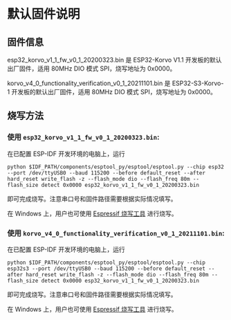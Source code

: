 # 默认固件说明

## 固件信息

esp32_korvo_v1_1_fw_v0_1_20200323.bin 是 ESP32-Korvo V1.1 开发板的默认出厂固件，适用 80MHz DIO 模式 SPI，烧写地址为 0x0000。

korvo_v4_0_functionality_verification_v0_1_20211101.bin 是 ESP32-S3-Korvo-1 开发板的默认出厂固件，适用 80MHz DIO 模式 SPI，烧写地址为 0x0000。

## 烧写方法

### 使用 `esp32_korvo_v1_1_fw_v0_1_20200323.bin`:  

在已配置 ESP-IDF 开发环境的电脑上，运行

`python $IDF_PATH/components/esptool_py/esptool/esptool.py --chip esp32 --port /dev/ttyUSB0 --baud 115200 --before default_reset --after hard_reset write_flash -z --flash_mode dio --flash_freq 80m --flash_size detect 0x0000 esp32_korvo_v1_1_fw_v0_1_20200323.bin`

即可完成烧写。注意串口号和固件路径需要根据实际情况填写。

在 Windows 上，用户也可使用 [Espressif 烧写工具](https://www.espressif.com/sites/default/files/tools/flash_download_tools_v3.6.8.zip) 进行烧写。

### 使用 `korvo_v4_0_functionality_verification_v0_1_20211101.bin`:  

在已配置 ESP-IDF 开发环境的电脑上，运行

`python $IDF_PATH/components/esptool_py/esptool/esptool.py --chip esp32s3 --port /dev/ttyUSB0 --baud 115200 --before default_reset --after hard_reset write_flash -z --flash_mode dio --flash_freq 80m --flash_size detect 0x0000 esp32_korvo_v1_1_fw_v0_1_20200323.bin`

即可完成烧写。注意串口号和固件路径需要根据实际情况填写。

在 Windows 上，用户也可使用 [Espressif 烧写工具](https://www.espressif.com/sites/default/files/tools/flash_download_tools_v3.6.8.zip) 进行烧写。